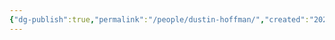 ```yaml
---
{"dg-publish":true,"permalink":"/people/dustin-hoffman/","created":"2024-01-25","updated":"2024-01-25"}
---
```


